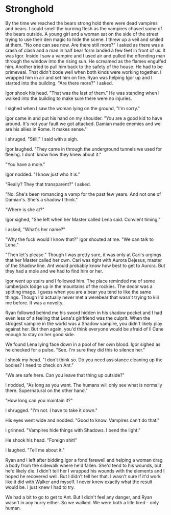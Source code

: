 # Stronghold

By the time we reached the bears strong hold there were dead vampires and bears.  I could smell the burning flesh as the vampires chased some of the bears outside.  A young girl and a woman sat on the side of the street trying to use their den magic to hide the scene.  I threw up a veil and smiled at them.  "No one can see now.  Are there still more?" I asked as there was a crash of clash and a man in half bear form landed a few feet in front of us.  It was Igor.  Inside I saw a vampire and I used air and pulled the offending man through the window into the rising sun.  He screamed as the flames engulfed him.  Another tried to pull him back to the safety of the house.  He had to be primeveal.  That didn't bode well when both kinds were working together.  I wrapped him in air and set him on fire.  Ryan was helping Igor up and I started into the building.  "Are there more?" I asked.

Igor shook his head.  "That was the last of them."  He was standing when I walked into the building to make sure there were no injuries.

I sighed when I saw the woman lying on the ground, "I'm sorry."

Igor came in and put his hand on my shoulder.  "You are a good kid to have around.  It's not your fault we got attacked.  Damian made enemies and we are his allies in Rome.  It makes sense."

I shruged.  "Still," I said with a sigh.

Igor laughed.  "They came in through the underground tunnels we used for fleeing.  I dont' know how they knew about it."

"You have a mole."

Igor nodded.  "I know just who it is."

"Really?  They that transparent?"  I asked.

"No.  She's been romancing a vamp for the past few years.  And not one of Damian's.  She's a shadow I think."

"Where is she at?"

Igor sighed, "She left when her Master called Lena said.  Convient timing."

I asked, "What's her name?"

"Why the fuck would I know that?"  Igor shouted at me.  "We can talk to Lena."

"Then let's please."  Though I was pretty sure, it was only at Cari's urgings that her Master called her own.  Cari was tight with Aurora Dejesus, master of the Shadow line.  Ant would probably know how best to get to Aurora.  But they had a mole and we had to find him or her.

Igor went up stairs and I followed him.  The place reminded me of some lumberjack lodge up in the mountains of the rockies.  The decor was a spitting image.  I guess when you are a bear you tend to like the same things.  Though I'd actually never met a werebear that wasn't trying to kill me before.  It was a novelty.

Ryan followed behind me his sword hidden in his shadow pocket and I had even less of a feeling that Lena's girlfriend was the culprit.  When the strogest vampire in the world was a Shadow vampire, you didn't likely play against her.  But then again, you'd think everyone would be afraid of Il Cane enough to stay on her good side.

We found Lena lying face down in a pool of her own blood.  Igor sighed as he checked for a pulse.  "See.  I'm sure they did this to silence her."

I shook my head.  "I don't think so.  Do you need assistance cleaning up the bodies?  I need to check on Ant."

"We are safe here.  Can you leave that thing up outside?"

I nodded, "As long as you want.  The humans will only see what is normally there.  Supernatural on the other hand."

"How long can you maintain it?"

I shrugged.  "I'm not.  I have to take it down."

His eyes went wide and nodded.  "Good to know.  Vampires can't do that."

I grinned.  "Vampires hide things with Shadows.  I bend the light."

He shook his head.  "Foreign shit!"

I laughed.  "Tell me about it."

Ryan and I left after bidding Igor a fond farewell and helping a woman drag a body from the sidewalk where he'd fallen.  She'd tend to his wounds, but he'd likely die.  I didn't tell her I wrapped his wounds with the elements and I hoped he recovered well.  But I didn't tell her that.  I wasn't sure if it'd work like it did with Walker and myself.  I never knew exactly what the result would be.  I just knew I had to try.

We had a bit to go to get to Ant.  But I didn't feel any danger, and Ryan wasn't in any hurry either.  So we walked.  We were both a litle tired - only human.

